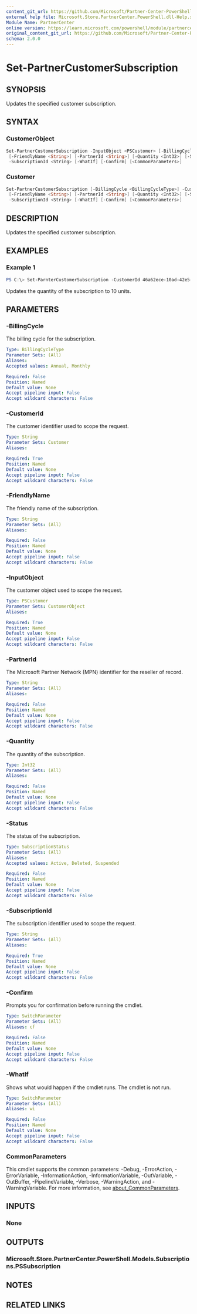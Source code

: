 ```yaml
---
content_git_url: https://github.com/Microsoft/Partner-Center-PowerShell/blob/master/docs/help/Set-PartnerCustomerSubscription.md
external help file: Microsoft.Store.PartnerCenter.PowerShell.dll-Help.xml
Module Name: PartnerCenter
online version: https://learn.microsoft.com/powershell/module/partnercenter/Set-PartnerCustomerSubscription
original_content_git_url: https://github.com/Microsoft/Partner-Center-PowerShell/blob/master/docs/help/Set-PartnerCustomerSubscription.md
schema: 2.0.0
---
```


# Set-PartnerCustomerSubscription

## SYNOPSIS
Updates the specified customer subscription.

## SYNTAX

### CustomerObject
```powershell
Set-PartnerCustomerSubscription -InputObject <PSCustomer> [-BillingCycle <BillingCycleType>]
 [-FriendlyName <String>] [-PartnerId <String>] [-Quantity <Int32>] [-Status <SubscriptionStatus>]
 -SubscriptionId <String> [-WhatIf] [-Confirm] [<CommonParameters>]
```

### Customer
```powershell
Set-PartnerCustomerSubscription [-BillingCycle <BillingCycleType>] -CustomerId <String>
 [-FriendlyName <String>] [-PartnerId <String>] [-Quantity <Int32>] [-Status <SubscriptionStatus>]
 -SubscriptionId <String> [-WhatIf] [-Confirm] [<CommonParameters>]
```

## DESCRIPTION
Updates the specified customer subscription.

## EXAMPLES

### Example 1
```powershell
PS C:\> Set-ParnterCustomerSubscription -CustomerId 46a62ece-10ad-42e5-b3f1-b2ed53e6fc08 -Subscription dace42ca-22df-4b1f-8f9e-992364dd866e -Quantity 10
```

Updates the quantity of the subscription to 10 units.

## PARAMETERS

### -BillingCycle
The billing cycle for the subscription.

```yaml
Type: BillingCycleType
Parameter Sets: (All)
Aliases:
Accepted values: Annual, Monthly

Required: False
Position: Named
Default value: None
Accept pipeline input: False
Accept wildcard characters: False
```

### -CustomerId
The customer identifier used to scope the request.

```yaml
Type: String
Parameter Sets: Customer
Aliases:

Required: True
Position: Named
Default value: None
Accept pipeline input: False
Accept wildcard characters: False
```

### -FriendlyName
The friendly name of the subscription.

```yaml
Type: String
Parameter Sets: (All)
Aliases:

Required: False
Position: Named
Default value: None
Accept pipeline input: False
Accept wildcard characters: False
```

### -InputObject
The customer object used to scope the request.

```yaml
Type: PSCustomer
Parameter Sets: CustomerObject
Aliases:

Required: True
Position: Named
Default value: None
Accept pipeline input: False
Accept wildcard characters: False
```

### -PartnerId
The Microsoft Partner Network (MPN) identifier for the reseller of record.

```yaml
Type: String
Parameter Sets: (All)
Aliases:

Required: False
Position: Named
Default value: None
Accept pipeline input: False
Accept wildcard characters: False
```

### -Quantity
The quantity of the subscription.

```yaml
Type: Int32
Parameter Sets: (All)
Aliases:

Required: False
Position: Named
Default value: None
Accept pipeline input: False
Accept wildcard characters: False
```

### -Status
The status of the subscription.

```yaml
Type: SubscriptionStatus
Parameter Sets: (All)
Aliases:
Accepted values: Active, Deleted, Suspended

Required: False
Position: Named
Default value: None
Accept pipeline input: False
Accept wildcard characters: False
```

### -SubscriptionId
The subscription identifier used to scope the request.

```yaml
Type: String
Parameter Sets: (All)
Aliases:

Required: True
Position: Named
Default value: None
Accept pipeline input: False
Accept wildcard characters: False
```

### -Confirm
Prompts you for confirmation before running the cmdlet.

```yaml
Type: SwitchParameter
Parameter Sets: (All)
Aliases: cf

Required: False
Position: Named
Default value: None
Accept pipeline input: False
Accept wildcard characters: False
```

### -WhatIf
Shows what would happen if the cmdlet runs.
The cmdlet is not run.

```yaml
Type: SwitchParameter
Parameter Sets: (All)
Aliases: wi

Required: False
Position: Named
Default value: None
Accept pipeline input: False
Accept wildcard characters: False
```

### CommonParameters
This cmdlet supports the common parameters: -Debug, -ErrorAction, -ErrorVariable, -InformationAction, -InformationVariable, -OutVariable, -OutBuffer, -PipelineVariable, -Verbose, -WarningAction, and -WarningVariable. For more information, see [about_CommonParameters](http://go.microsoft.com/fwlink/?LinkID=113216).

## INPUTS

### None

## OUTPUTS

### Microsoft.Store.PartnerCenter.PowerShell.Models.Subscriptions.PSSubscription

## NOTES

## RELATED LINKS
